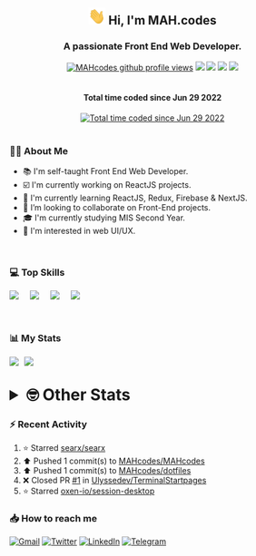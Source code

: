 <h2 align="center"><img src="./Hi.gif" width="30px" height="30px"> Hi, I'm MAH.codes</h2>

<h3 align="center">A passionate Front End Web Developer.</h3>

<div align="center">
  <a href="#"><img src="https://komarev.com/ghpvc/?username=MAHcodes&style=for-the-badge&color=FBA733" alt="MAHcodes github profile views" /></a>
  <a href="https://www.linux.org"><img src="https://img.shields.io/badge/OS-Linux-e06c75?style=for-the-badge&logo=linux" /></a>
	<a href="https://archlinux.org"><img src="https://img.shields.io/badge/DISTRO-Arch-56b6c2?style=for-the-badge&logo=arch-linux" /></a>
	<a href="https://dwm.suckless.org"><img src="https://img.shields.io/badge/WM-DWM-005577?style=for-the-badge&logo=dwm" /></a>
	<a href="https://neovim.io"><img src="https://img.shields.io/badge/IDE-Neovim-98c379?style=for-the-badge&logo=neovim" /></a>
</div>

<br>

<div align="center">
<h4>Total time coded since Jun 29 2022</h4>
<a href="https://wakatime.com/@44eeab2c-51f5-4574-a918-82e5b17d9c49"><img src="https://wakatime.com/badge/user/44eeab2c-51f5-4574-a918-82e5b17d9c49.svg?style=for-the-badge" alt="Total time coded since Jun 29 2022" /></a></div>
<br>

### :man_technologist: About Me

- :books: I'm self-taught Front End Web Developer.
- :ballot_box_with_check: I'm currently working on ReactJS projects.
- :dart: I'm currently learning ReactJS, Redux, Firebase & NextJS.
- :eyes: I’m looking to collaborate on Front-End projects.
- :mortar_board: I'm currently studying MIS Second Year.
- :art: I'm interested in web UI/UX.

<br>

### :computer: Top Skills

<div style="display:flex;">
<img width ='36px' src ='https://raw.githubusercontent.com/rahulbanerjee26/githubAboutMeGenerator/main/icons/html.svg' />
<img width ='36px' src ='https://raw.githubusercontent.com/rahulbanerjee26/githubAboutMeGenerator/main/icons/css.svg' />
<img width ='36px' src ='https://raw.githubusercontent.com/rahulbanerjee26/githubAboutMeGenerator/main/icons/javascript.svg' />
<img width ='36px' src ='https://raw.githubusercontent.com/rahulbanerjee26/githubAboutMeGenerator/main/icons/reactjs.svg' />
</div>

<br>
<br>

### :bar_chart: My Stats

<img src="https://github-readme-stats.vercel.app/api?username=MAHcodes&show_icons=true&locale=en" width="49%" /><span style="display:inline-block;width:2%"></span><img src="https://github-readme-streak-stats.herokuapp.com/?user=MAHcodes&" width="49%" />

<br>

<details>
<summary style="font-size: 1.75rem; font-weight: bold;"><strong style="font-size: 1.75rem; font-weight: bold;"> 🤓 Other Stats </strong></summary>
<br>

<!--START_SECTION:waka-->
![Lines of code](https://img.shields.io/badge/From%20Hello%20World%20I%27ve%20Written-249%20Thousand%20lines%20of%20code-blue)

**🐱 My GitHub Data** 

> 🏆 1,175 Contributions in the Year 2022
 > 
> 📦 343.2 kB Used in GitHub's Storage 
 > 
> 💼 Opted to Hire
 > 
> 📜 25 Public Repositories 
 > 
> 🔑 7 Private Repositories  
 > 
**I'm a Night 🦉** 

```text
🌞 Morning    151 commits    ███░░░░░░░░░░░░░░░░░░░░░░   14.44% 
🌆 Daytime    261 commits    ██████░░░░░░░░░░░░░░░░░░░   24.95% 
🌃 Evening    410 commits    █████████░░░░░░░░░░░░░░░░   39.2% 
🌙 Night      224 commits    █████░░░░░░░░░░░░░░░░░░░░   21.41%

```
📅 **I'm Most Productive on Monday** 

```text
Monday       178 commits    ████░░░░░░░░░░░░░░░░░░░░░   17.02% 
Tuesday      155 commits    ███░░░░░░░░░░░░░░░░░░░░░░   14.82% 
Wednesday    128 commits    ███░░░░░░░░░░░░░░░░░░░░░░   12.24% 
Thursday     127 commits    ███░░░░░░░░░░░░░░░░░░░░░░   12.14% 
Friday       109 commits    ██░░░░░░░░░░░░░░░░░░░░░░░   10.42% 
Saturday     172 commits    ████░░░░░░░░░░░░░░░░░░░░░   16.44% 
Sunday       177 commits    ████░░░░░░░░░░░░░░░░░░░░░   16.92%

```


📊 **This Week I Spent My Time On** 

```text
⌚︎ Time Zone: Asia/Beirut

💬 Programming Languages: 
Lua                      3 hrs 44 mins       ██████░░░░░░░░░░░░░░░░░░░   27.26% 
TypeScript               3 hrs 26 mins       ██████░░░░░░░░░░░░░░░░░░░   25.06% 
JavaScript               2 hrs 53 mins       █████░░░░░░░░░░░░░░░░░░░░   21.15% 
Markdown                 1 hr 32 mins        ██░░░░░░░░░░░░░░░░░░░░░░░   11.3% 
Other                    22 mins             ░░░░░░░░░░░░░░░░░░░░░░░░░   2.74%

🔥 Editors: 
Neovim                   13 hrs 42 mins      █████████████████████████   100.0%

🐱‍💻 Projects: 
dotfiles                 4 hrs 31 mins       ████████░░░░░░░░░░░░░░░░░   33.06% 
canadiansouq.com         3 hrs 25 mins       ██████░░░░░░░░░░░░░░░░░░░   25.05% 
portfolio                2 hrs 40 mins       █████░░░░░░░░░░░░░░░░░░░░   19.55% 
Unknown Project          1 hr 26 mins        ██░░░░░░░░░░░░░░░░░░░░░░░   10.55% 
plan                     44 mins             █░░░░░░░░░░░░░░░░░░░░░░░░   5.37%

💻 Operating System: 
Linux                    13 hrs 42 mins      █████████████████████████   100.0%

```

**I Mostly Code in JavaScript** 

```text
JavaScript               15 repos            ██████████████░░░░░░░░░░░   55.56% 
Python                   3 repos             ██░░░░░░░░░░░░░░░░░░░░░░░   11.11% 
CSS                      2 repos             █░░░░░░░░░░░░░░░░░░░░░░░░   7.41% 
TypeScript               2 repos             █░░░░░░░░░░░░░░░░░░░░░░░░   7.41% 
HTML                     1 repo              █░░░░░░░░░░░░░░░░░░░░░░░░   3.7%

```



 Last Updated on 21/12/2022 18:40:47 UTC
<!--END_SECTION:waka-->

</details>

### :zap: Recent Activity

<!--RECENT_ACTIVITY:start-->
1. ⭐ Starred [searx/searx](https://github.com/searx/searx)
2. ⬆️ Pushed 1 commit(s) to [MAHcodes/MAHcodes](https://github.com/MAHcodes/MAHcodes)
3. ⬆️ Pushed 1 commit(s) to [MAHcodes/dotfiles](https://github.com/MAHcodes/dotfiles)
4. ❌ Closed PR [#1](https://github.com/Ulyssedev/TerminalStartpages/pull/1) in [Ulyssedev/TerminalStartpages](https://github.com/Ulyssedev/TerminalStartpages)
5. ⭐ Starred [oxen-io/session-desktop](https://github.com/oxen-io/session-desktop)
<!--RECENT_ACTIVITY:end-->

### :inbox_tray: How to reach me

[![Gmail](https://img.shields.io/badge/Gmail-D14836?style=for-the-badge&logo=gmail&logoColor=white)](mailto:mhmdalihsen102@gmail.com)
[![Twitter](https://img.shields.io/badge/Twitter-1DA1F2?style=for-the-badge&logo=twitter&logoColor=white)](https://twitter.com/MhmdAliHsen)
[![LinkedIn](https://img.shields.io/badge/LinkedIn-0077B5?style=for-the-badge&logo=linkedin&logoColor=white)](https://www.linkedin.com/in/mah-codes-66b0671b7/)
[![Telegram](https://img.shields.io/badge/Telegram-2CA5E0?style=for-the-badge&logo=telegram&logoColor=white&bgColor=black)](https://t.me/mhmdalihsen)
